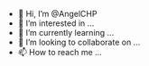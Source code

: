 - 👋 Hi, I’m @AngelCHP
- 👀 I’m interested in ...
- 🌱 I’m currently learning ...
- 💞️ I’m looking to collaborate on ...
- 📫 How to reach me ...

<!---
AngelCHP/AngelCHP is a ✨ special ✨ repository because its `README.md` (this file) appears on your GitHub profile.
You can click the Preview link to take a look at your changes.
--->
